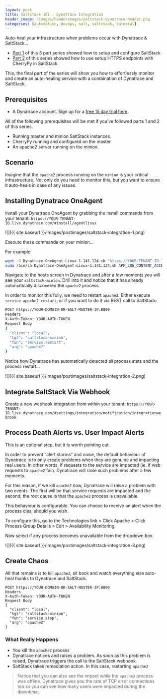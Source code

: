 ```yaml
---
layout: post
title: Saltstack 101 - Dynatrace Integration
header_image: /images/headerimages/saltstack-dynatrace-header.png
categories: [automation, devops, salt, saltstack, tutorial]
---
```


Auto-heal your infrastructure when problems occur with Dynatrace & SaltStack...

- [Part 1](saltstack-101-setup-configuration) of this 3 part series showed how to setup and configure SaltStack
- [Part 2](saltstack-101-webhooks) of this series showed how to use setup HTTPS endpoints with CherryPy in SaltStack

This, the final part of the series will show you how to effortlessly monitor and create an auto-healing service with a combination of Dynatrace and SaltStack.

## Prerequisites

- A Dynatrace account. Sign up for a [free 15 day trial here](https://dynatrace.com/trial).

All of the following prerequisites will be met if you’ve followed parts 1 and 2 of this series.

- Running master and minion SaltStack instances.
- CherryPy running and configured on the master
- An apache2 server running on the minion.

## Scenario

Imagine that the `apache2` process running on the `minion` is your critical infrastructure. Not only do you need to monitor this, but you want to ensure it auto-heals in case of any issues.

## Installing Dynatrace OneAgent

Install your Dynatrace OneAgent by grabbing the install commands from your tenant: `https://YOUR-TENANT-ID.live.dynatrace.com/#install/agentlinux`

![]({{ site.baseurl }}/images/postimages/saltstack-integration-1.png)

Execute these commands on your minion…

For example:

```bash
wget -O Dynatrace-OneAgent-Linux-1.141.124.sh "https://YOUR-TENANT-ID.live.dynatrace.com/api/v1/deployment/installer/agent/unix/default/latest?Api-Token=***&arch=x86&flavor=default"
sudo /bin/sh Dynatrace-OneAgent-Linux-1.141.124.sh APP_LOG_CONTENT_ACCESS=1
```

Navigate to the hosts screen in Dynatrace and after a few moments you will see your `saltstack-minion`. Drill into it and notice that it has already automatically discovered the `apache2` process.

In order to monitor this fully, we need to restart `apache2`. Either execute `service apache2 restart`, or if you want to do it via REST call to SaltStack:

```bash
POST https://YOUR-DOMAIN-OR-SALT-MASTER-IP:8000
Headers
X-Auth-Token: YOUR-AUTH-TOKEN
Request Body
{
  "client": "local",
  "tgt": "saltstack-minion",
  "fun": "service.restart",
  "arg": "apache2"
}
```

Notice how Dynatrace has automatically detected all process stats and the process restart...

![]({{ site.baseurl }}/images/postimages/saltstack-integration-2.png)

## Integrate SaltStack Via Webhook

Create a new webhook integration from within your tenant: `https://YOUR-TENANT-ID.live.dynatrace.com/#settings/integration/notification/integrationwebhook`


## Process Death Alerts vs. User Impact Alerts

This is an optional step, but it is worth pointing out.

In order to prevent “alert storms” and noise, the default behaviour of Dynatrace is to only create problems when they are genuine and impacting real users. In other words, if requests to the service are impacted (ie. if web requests to `apache2` fail). Dynatrace will raise such problems after a few moments.

For this reason, if we kill `apache2` now, Dynatrace will raise a problem with two events. The first will be that service requests are impacted and the second, the root cause is that the `apache2` process is unavailable.

This behaviour is configurable. You can choose to receive an alert when the process dies, should you wish.

To configure this, go to the Technologies link > Click Apache > Click Process Group Details > Edit > Availability Monitoring.

Now select if any process becomes unavailable from the dropdown box.

![]({{ site.baseurl }}/images/postimages/saltstack-integration-3.png)


## Create Chaos

All that remains is to kill `apache2`, sit back and watch everything else auto-heal thanks to Dynatrace and SaltStack.

```
POST https://YOUR-DOMAIN-OR-SALT-MASTER-IP:8000
Headers
X-Auth-Token: YOUR-AUTH-TOKEN
Request Body
{
  "client": "local",
  "tgt": "saltstack-minion",
  "fun": "service.stop",
  "arg": "apache2"
}
```

### What Really Happens

- You kill the `apache2` process
- Dynatrace notices and raises a problem. As soon as this problem is raised, Dynatrace triggers the call to the SaltStack webhook.
- SaltStack takes remediation action. In this case, restarting `apache2`

> Notice that you can also see the impact _while_ the `apache2` process was offline. Dynatrace gives you the rate of TCP error connections too so you can see how many users were impacted during the downtime.